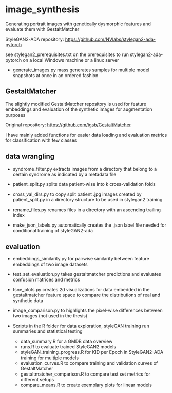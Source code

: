 # image_synthesis
Generating portrait images with genetically dysmorphic features and evaluate them with GestaltMatcher

StyleGAN2-ADA repository: https://github.com/NVlabs/stylegan2-ada-pytorch

see stylegan2_prerequisites.txt on the prerequisites to run stylegan2-ada-pytorch on a local Windows machine or a linux server

- generate_images.py mass generates samples for multiple model snapshots at once in an ordered fashion

## GestaltMatcher
The slightly modified GestaltMatcher repository is used for feature embeddings and evaluation of the synthetic images for augmentation purposes

Original repository: https://github.com/igsb/GestaltMatcher

I have mainly added functions for easier data loading and evaluation metrics for classification with few classes

## data wrangling

- syndrome_filter.py extracts images from a directory that belong to a certain syndrome as indicated by a metadata file

- patient_split.py splits data patient-wise into k cross-validation folds
 
- cross_val_dirs.py to copy split patient .jpg images created by patient_split.py in a directory structure to be used in stylegan2 training

- rename_files.py renames files in a directory with an ascending trailing index

- make_json_labels.py automatically creates the .json label file needed for conditional training of styleGAN2-ada


## evaluation

- embeddings_similarity.py for pairwise similarity between feature embeddings of two image datasets

- test_set_evaluation.py takes gestaltmatcher predictions and evaluates confusion matrices and metrics

- tsne_plots.py creates 2d visualizations for data embedded in the gestaltmatcher feature space to compare the distributions of real and synthetic data

- image_comparison.py to highlights the pixel-wise differences between two images (not used in the thesis)

- Scripts in the R folder for data exploration, styleGAN training run summaries and statistical testing

    - data_summary.R for a GMDB data overview
    - runs.R to evaluate trained StyleGAN2 models
    - styleGAN_training_progress.R for KID per Epoch in StyleGAN2-ADA training for multiple models
    - evaluation_curves.R to compare training and validation curves of GestaltMatcher
    - gestaltmatcher_comparison.R to compare test set metrics for different setups
    - compare_means.R to create exemplary plots for linear models